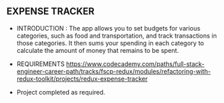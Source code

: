## EXPENSE TRACKER

* INTRODUCTION :
The app allows you to set budgets for various categories, such as food and transportation, and track transactions in those categories. It then sums your spending in each category to calculate the amount of money that remains to be spent.

* REQUIREMENTS
https://www.codecademy.com/paths/full-stack-engineer-career-path/tracks/fscp-redux/modules/refactoring-with-redux-toolkit/projects/redux-expense-tracker

* Project completed as required.